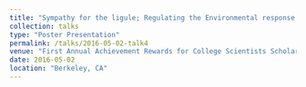 ```yaml
---
title: "Sympathy for the ligule; Regulating the Environmental response of <i>Liguleless narrow</i>."
collection: talks
type: "Poster Presentation"
permalink: /talks/2016-05-02-talk4
venue: "First Annual Achievement Rewards for College Scientists Scholar Symposium"
date: 2016-05-02
location: "Berkeley, CA"
---
```

